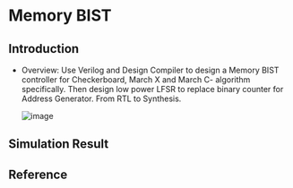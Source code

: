 # Memory BIST
## Introduction
* Overview: Use Verilog and Design Compiler to design a Memory BIST controller for Checkerboard, March X and March C- algorithm specifically. Then design low power LFSR to replace binary counter for Address Generator. From RTL to Synthesis.

  ![image](https://github.com/user-attachments/assets/05651d2b-60d0-4c7e-9475-b3797b23a083)



## Simulation Result




## Reference


